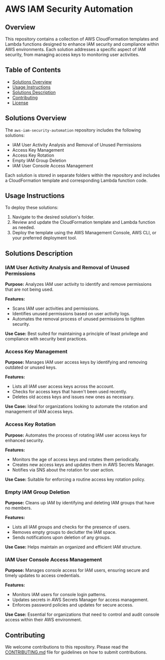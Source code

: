 # AWS IAM Security Automation

## Overview
This repository contains a collection of AWS CloudFormation templates and Lambda functions designed to enhance IAM security and compliance within AWS environments. Each solution addresses a specific aspect of IAM security, from managing access keys to monitoring user activities.

## Table of Contents
- [Solutions Overview](#solutions-overview)
- [Usage Instructions](#usage-instructions)
- [Solutions Description](#solutions-description)
- [Contributing](#contributing)
- [License](#license)

## Solutions Overview
The `aws-iam-security-automation` repository includes the following solutions:
- IAM User Activity Analysis and Removal of Unused Permissions
- Access Key Management
- Access Key Rotation
- Empty IAM Group Deletion
- IAM User Console Access Management

Each solution is stored in separate folders within the repository and includes a CloudFormation template and corresponding Lambda function code.

## Usage Instructions
To deploy these solutions:
1. Navigate to the desired solution's folder.
2. Review and update the CloudFormation template and Lambda function as needed.
3. Deploy the template using the AWS Management Console, AWS CLI, or your preferred deployment tool.

## Solutions Description

### IAM User Activity Analysis and Removal of Unused Permissions

**Purpose:** Analyzes IAM user activity to identify and remove permissions that are not being used.

**Features:**
- Scans IAM user activities and permissions.
- Identifies unused permissions based on user activity logs.
- Automates the removal process of unused permissions to tighten security.

**Use Case:** Best suited for maintaining a principle of least privilege and compliance with security best practices.

### Access Key Management

**Purpose:** Manages IAM user access keys by identifying and removing outdated or unused keys.

**Features:**
- Lists all IAM user access keys across the account.
- Checks for access keys that haven't been used recently.
- Deletes old access keys and issues new ones as necessary.

**Use Case:** Ideal for organizations looking to automate the rotation and management of IAM access keys.

### Access Key Rotation

**Purpose:** Automates the process of rotating IAM user access keys for enhanced security.

**Features:**
- Monitors the age of access keys and rotates them periodically.
- Creates new access keys and updates them in AWS Secrets Manager.
- Notifies via SNS about the rotation for user action.

**Use Case:** Suitable for enforcing a routine access key rotation policy.

### Empty IAM Group Deletion

**Purpose:** Cleans up IAM by identifying and deleting IAM groups that have no members.

**Features:**
- Lists all IAM groups and checks for the presence of users.
- Removes empty groups to declutter the IAM space.
- Sends notifications upon deletion of any groups.

**Use Case:** Helps maintain an organized and efficient IAM structure.

### IAM User Console Access Management

**Purpose:** Manages console access for IAM users, ensuring secure and timely updates to access credentials.

**Features:**
- Monitors IAM users for console login patterns.
- Updates secrets in AWS Secrets Manager for access management.
- Enforces password policies and updates for secure access.

**Use Case:** Essential for organizations that need to control and audit console access within their AWS environment.

## Contributing
We welcome contributions to this repository. Please read the [CONTRIBUTING.md](CONTRIBUTING.md) file for guidelines on how to submit contributions.

